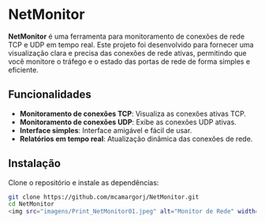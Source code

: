 # NetMonitor

**NetMonitor** é uma ferramenta para monitoramento de conexões de rede TCP e UDP em tempo real. Este projeto foi desenvolvido para fornecer uma visualização clara e precisa das conexões de rede ativas, permitindo que você monitore o tráfego e o estado das portas de rede de forma simples e eficiente.

## Funcionalidades

- **Monitoramento de conexões TCP**: Visualiza as conexões ativas TCP.
- **Monitoramento de conexões UDP**: Exibe as conexões UDP ativas.
- **Interface simples**: Interface amigável e fácil de usar.
- **Relatórios em tempo real**: Atualização dinâmica das conexões de rede.

## Instalação

Clone o repositório e instale as dependências:

```bash
git clone https://github.com/mcamargorj/NetMonitor.git
cd NetMonitor
<img src="imagens/Print_NetMonitor01.jpeg" alt="Monitor de Rede" width="250">
